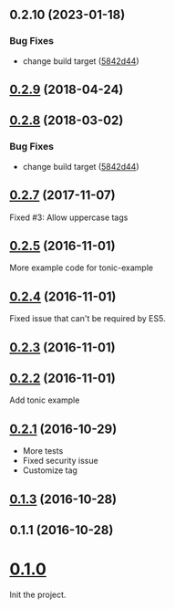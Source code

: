 <a name="0.2.10"></a>
## 0.2.10 (2023-01-18)


### Bug Fixes

* change build target ([5842d44](https://github.com/JimLiu/bbcode-to-react/commit/5842d44))



<a name="0.2.9"></a>
## [0.2.9](https://github.com/JimLiu/bbcode-to-react/compare/0.2.8...0.2.9) (2018-04-24)



<a name="0.2.8"></a>
## [0.2.8](https://github.com/JimLiu/bbcode-to-react/compare/0.2.7...0.2.8) (2018-03-02)


### Bug Fixes

* change build target ([5842d44](https://github.com/JimLiu/bbcode-to-react/commit/5842d44))



<a name="0.2.7"></a>
## [0.2.7](https://github.com/JimLiu/bbcode-to-react/compare/0.2.5...0.2.7) (2017-11-07)

Fixed #3: Allow uppercase tags

<a name="0.2.5"></a>
## [0.2.5](https://github.com/JimLiu/bbcode-to-react/compare/0.2.4...v0.2.5) (2016-11-01)

More example code for tonic-example

<a name="0.2.4"></a>
## [0.2.4](https://github.com/JimLiu/bbcode-to-react/compare/0.2.3...v0.2.4) (2016-11-01)
Fixed issue that can't be required by ES5.


<a name="0.2.3"></a>
## [0.2.3](https://github.com/JimLiu/bbcode-to-react/compare/0.2.2...v0.2.3) (2016-11-01)



<a name="0.2.2"></a>
## [0.2.2](https://github.com/JimLiu/bbcode-to-react/compare/0.2.1...v0.2.2) (2016-11-01)
Add tonic example


<a name="0.2.1"></a>
## [0.2.1](https://github.com/JimLiu/bbcode-to-react/compare/0.1.3...v0.2.1) (2016-10-29)

* More tests
* Fixed security issue
* Customize tag


<a name="0.1.3"></a>
## [0.1.3](https://github.com/JimLiu/bbcode-to-react/compare/0.1.1...v0.1.3) (2016-10-28)



<a name="0.1.1"></a>
## 0.1.1 (2016-10-28)



<a name="0.1.0"></a>
# [0.1.0](#)

Init the project.
